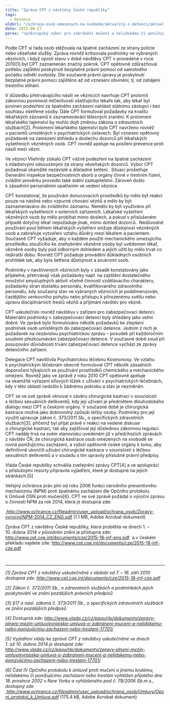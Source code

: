 ```yaml
---
title: "Zpráva CPT z návštěvy České republiky"
tags:
  - Detence
oldUrl: "/ochrana-osob-omezenych-na-svobode/aktuality-z-detenci/aktuality-z-detenci-2015/zprava-cpt-z-navstevy-ceske-republiky/"
date: 2015-08-27
perex: "<p>Evropský výbor pro zabránění mučení a nelidskému či ponižujícímu zacházení nebo trestání (CPT) vydal v březnu 2015 zprávu z návštěvy České republiky, která proběhla ve dnech 1. – 10. dubna 2014</p>"
---
```


<!-- imported from the old website -->

<p>Podle CPT si řada osob stěžovala na špatné zacházení ze strany policie nebo vězeňské služby. Zpráva rovněž kritizovala podmínky ve vybraných věznicích, i když oproti stavu v době návštěvy CPT v provedené v roce 2010[1] byl CPT zaznamenán značný pokrok. CPT opětovně zdůrazňoval potřebu zajištění poskytnutí bezplatné právní pomoci od samotného počátku odnětí svobody. Dle současné právní úpravy je poskytnutí bezplatné právní pomoci zajištěno až od vznesení obvinění, tj. od zahájení trestního stíhání. </p><p>V důsledku přetrvávajícího násilí ve věznicích navrhuje CPT prolomit zákonnou povinnost mlčenlivosti ošetřujícího lékaře tak, aby lékař byl povinen podezření ze špatného zacházení nahlásit státnímu zástupci i bez souhlasu ošetřené osoby. Dále CPT formuloval požadavky na kvalitu lékařských záznamů k zaznamenávání tělesných zranění. K prolomení lékařského tajemství by mohlo dojít změnou zákona o zdravotních službách[2]. Prolomení lékařského tajemství bylo CPT navrženo rovněž u pacientů umístěných v psychiatrických ústavech. Byl vznesen opětovný požadavek na zamezení dohledu a doslechu dozorců při lékařských vyšetřeních vězněných osob. CPT rovněž apeluje na posílení prevence proti násilí mezi vězni.</p><p>Ve věznici Všehrdy získalo CPT vážné podezření na špatné zacházení s mladistvými odsouzenými ze strany vězeňských dozorců. Výbor CPT požadoval okamžité nezávislé a důkladné šetření.  Situaci prošetřuje Generální inspekce bezpečnostních sborů a orgány činné v trestním řízení, zvláštní prověrku provedlo také státní zastupitelství. Zároveň došlo k zásadním personálním opatřením ve vedení věznice. </p><p>CPT konstatoval, že používání donucovacích prostředků by mělo být reakcí pouze na násilné nebo vzpurné chování vězňů a mělo by být zaznamenáváno do zvláštního záznamu. Nemělo by být využíváno při lékařských vyšetřeních v externích zařízeních. Lékařské vyšetření vězněných osob by mělo probíhat mimo doslech, a pokud v příslušeném případě dotyčný lékař nepožaduje jinak, mimo dohled dozorců.  Nedůvodné používání pout během lékařských vyšetření snižuje důstojnost vězněných osob a zabraňuje vytvoření vztahu důvěry mezi lékařem a pacientem. Současně CPT vyžaduje, aby o každém použití mechanického omezujícího prostředku sloužícího ke znehybnění vězněné osoby byl uvědomen lékař, vězněné osoby byly pod odborným dohledem a jejich užití by mělo trvat co nejkratší dobu. Rovněž CPT požaduje provádění důkladných osobních prohlídek tak, aby byla šetřena důstojnost a soukromí osob.</p><p>Podmínky v navštívených věznicích byly v zásadě konstatovány jako přijatelné, přetrvávají však požadavky např. na zajištění dostatečného množství smysluplných aktivit včetně činností vzdělávacího charakteru, požadavky stran dostatku personálu, kvalifikovaného zdravotního personálu, kdy současný stav ve vybraných věznicích je poddimenzován, častějšího venkovního pohybu nebo přístupu k přirozenému světlu nebo úpravu disciplinárních trestů vězňů a přijímání návštěv pro vězně. </p><p>CPT uskutečnilo rovněž návštěvu v zařízení pro zabezpečovací detenci. Materiální podmínky v zabezpečovací detenci byly shledány jako velmi dobré. Ve zprávě bylo formulováno několik požadavků ke zlepšení podmínek osob umístěných do zabezpečovací detence. Jedním z nich je požadavek na nezávislou psychiatrickou zprávu – posudek při každoročním soudním přezkoumávání zabezpečovací detence. V současné době soud při posuzování důvodnosti trvání zabezpečovací detence vychází ze zprávy detenčního zařízení. </p><p>Delegace CPT navštívila Psychiatrickou léčebnu Kosmonosy. Ve vztahu k psychiatrickým léčebnám obecně formuloval CPT několik zásadních doporučení týkajících se používání prostředků chemického a mechanického omezení. Rovněž jako ve zprávě z roku 2010 CPT opětovně apeluje na okamžité vyřazení síťových lůžek z užívání v psychiatrických léčebnách, kdy v této oblasti nedošlo k žádnému pokroku a stav je nezměněn.</p><p>CPT se ve své zprávě věnoval v závěru chirurgické kastraci v souvislosti s léčbou sexuálních delikventů, kdy její užívání je předmětem dlouhodobého dialogu mezi CPT a českými orgány. V současné době je chirurgická kastrace možná jako dobrovolný způsob léčby osoby. Podmínky pro její využití upravuje zákon č. 373/2011 Sb., o specifických zdravotních službách[3], přičemž byl přijat právě v reakci na vedené diskuse o chirurgické kastraci, tak aby zajišťoval její důslednou zákonnou regulaci. CPT nadále trvá na svém stanovisku uvedeném již v předchozích zprávách z návštěv ČR, že chirurgická kastrace osob omezených na svobodě se rovná ponižujícímu zacházení, a vybízí opětovně české orgány k tomu, aby definitivně ukončili užívání chirurgické kastrace v souvislosti s léčbou sexuálních delikventů a v souladu s tím upravily příslušné právní předpisy. </p><p>Vláda České republiky schválila zveřejnění zprávy CPT[4] a ve spolupráci s příslušnými resorty připravila vyjádření, které je dostupné na jejích stránkách.[5]</p><p>Veřejný ochránce práv plní od roku 2006 funkci národního preventivního mechanizmu (NPM) proti špatnému zacházení dle Opčního protokolu k Úmluvě OSN proti mučení[6]. CPT ve své zprávě požádal o výroční zprávu o činnosti NPM za rok 2014, která je dostupná zde: </p><p><a title="Otevření do nového okna" href="https://www.ochrance.cz/fileadmin/user_upload/ochrana_osob/Zpravy-vyrocni/NPM-2014_CZ_ENG.pdf" target="_blank"><img alt="" src="https://www.ochrance.cz/typo3/ext/od_linkdesc/icons/pdf.gif" class="od_linkdesc_icon" /> http://www.ochrance.cz/fileadmin/user_upload/ochrana_osob/Zpravy-vyrocni/NPM-2014_CZ_ENG.pdf</a> (1.1 MB, Adobe Acrobat dokument)</p><p>Zpráva CPT z návštěvy České republiky, která proběhla ve dnech 1. – 10. dubna 2014 v původním znění je přístupná zde: <a title="Otevření do nového okna" href="http://www.cpt.coe.int/documents/cze/2015-18-inf-eng.pdf" target="_blank">http://www.cpt.coe.int/documents/cze/2015-18-inf-eng.pdf</a> <img alt="" src="https://www.ochrance.cz/typo3/ext/od_linkdesc/icons/external.gif" class="od_linkdesc_icon_external" /> a v českém překladu najdete zde: <a title="Otevření do nového okna" href="http://www.cpt.coe.int/documents/cze/2015-18-inf-cze.pdf" target="_blank">http://www.cpt.coe.int/documents/cze/2015-18-inf-cze.pdf</a> <img alt="" src="https://www.ochrance.cz/typo3/ext/od_linkdesc/icons/external.gif" class="od_linkdesc_icon_external" /></p><br /><hr /><p><em>[1] Zpráva CPT z návštěvy uskutečněné v období od 7. – 16. září 2010 dostupná zde: </em><a title="Otevření do nového okna" href="http://www.cpt.coe.int/documents/cze/2015-18-inf-cze.pdf" target="_blank"><em>http://www.cpt.coe.int/documents/cze/2015-18-inf-cze.pdf</em></a> <img alt="" src="https://www.ochrance.cz/typo3/ext/od_linkdesc/icons/external.gif" class="od_linkdesc_icon_external" /><em>  </em></p><p><em>[2] Zákon č. 372/2011 Sb., o zdravotních službách a podmínkách jejich poskytování ve znění pozdějších právních předpisů</em></p><p><em>[3] §17 a násl. zákona č. 373/2011 Sb., o specifických zdravotních službách ve znění pozdějších předpisů</em></p><p><em>[4] Dostupná zde: </em><a title="Otevření do nového okna" href="http://www.vlada.cz/cz/ppov/rlp/dokumenty/zpravy-plneni-mezin-umluv/evropska-umluva-o-zabraneni-muceni-a-nelidskemu-nebo-ponizujicimu-zachazeni-nebo-trestani-17701/" target="_blank"><em>http://www.vlada.cz/cz/ppov/rlp/dokumenty/zpravy-plneni-mezin-umluv/evropska-umluva-o-zabraneni-muceni-a-nelidskemu-nebo-ponizujicimu-zachazeni-nebo-trestani-17701/</em></a> <img alt="" src="https://www.ochrance.cz/typo3/ext/od_linkdesc/icons/external.gif" class="od_linkdesc_icon_external" /><em> </em></p><p><em>[5] Vyjádření vlády ke zprávě CPT z návštěvy uskutečněné ve dnech 1. až 10. dubna 2014 je dostupné zde: </em><a title="Otevření do nového okna" href="http://www.vlada.cz/cz/ppov/rlp/dokumenty/zpravy-plneni-mezin-umluv/evropska-umluva-o-zabraneni-muceni-a-nelidskemu-nebo-ponizujicimu-zachazeni-nebo-trestani-17701/" target="_blank"><em>http://www.vlada.cz/cz/ppov/rlp/dokumenty/zpravy-plneni-mezin-umluv/evropska-umluva-o-zabraneni-muceni-a-nelidskemu-nebo-ponizujicimu-zachazeni-nebo-trestani-17701/</em></a> <img alt="" src="https://www.ochrance.cz/typo3/ext/od_linkdesc/icons/external.gif" class="od_linkdesc_icon_external" /><em>  </em></p><p><em>[6] Část IV Opčního protokolu k úmluvě proti mučení a jinému krutému, nelidskému či ponižujícímu zacházení nebo trestání vyhlášen přijatého dne 18. prosince 2002 v New Yorku a vyhlášeného pod č. 78/2006 Sb.m.s., dostupný zde </em><a title="Otevření do nového okna" href="https://www.ochrance.cz/fileadmin/user_upload/ochrana_osob/Umluvy/Opcni_protokol_k_Umluve.pdf" target="_blank"><img alt="" src="https://www.ochrance.cz/typo3/ext/od_linkdesc/icons/pdf.gif" class="od_linkdesc_icon" /> <em>http://www.ochrance.cz/fileadmin/user_upload/ochrana_osob/Umluvy/Opcni_protokol_k_Umluve.pdf</em></a> (175.4 kB, Adobe Acrobat dokument)</p><p> </p>
